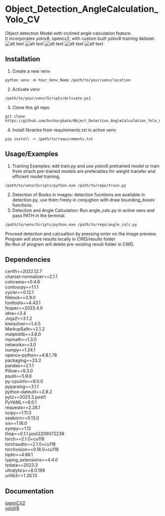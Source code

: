 
# Object_Detection_AngleCalculation_Yolo_CV
Object detection Model with inclined angle calculation feature.\
It incorporates yolov8, opencv2, with custom built yolov8 training dataset.
![alt text](https://github.com/buryburybate/Object_Detection_AngleCalculation_Yolo_CV/blob/main/1.jpg?raw=true)
![alt text](https://github.com/buryburybate/Object_Detection_AngleCalculation_Yolo_CV/blob/main/2.jpg?raw=true)
![alt text](https://github.com/buryburybate/Object_Detection_AngleCalculation_Yolo_CV/blob/main/3.jpg?raw=true)
![alt text](https://github.com/buryburybate/Object_Detection_AngleCalculation_Yolo_CV/blob/main/4.jpg?raw=true)
![alt text](https://github.com/buryburybate/Object_Detection_AngleCalculation_Yolo_CV/blob/main/5.jpg?raw=true)
## Installation
1. Create a new venv 
```
python venv -m Your_Venv_Name /path/to/your/venv/location
```
2. Activate venv
```
/path/to/your/venv/Scripts/Activate.ps1
```
3. Clone this git repo
```
git clone https://github.com/burburybate/Object_Detection_AngleCalculation_Yolo_CV
```
4. Install libraries from requirements.txt in active venv
```
pip install -r /path/to/requirements.txt
```
## Usage/Examples
1. Training Examples: edit train.py and use yolov8 pretrained model or train from strach pre-trained models are preferables for weight transfer and efficient model training.
```
/path/to/venv/Scripts/python.exe /path/to/repo/train.py
```
2. Detection of Books in images: detection fucntions are available in detection.py, use them freely in conjugtion with draw bounding_boxes functions.
3. Detection and Angle Calculation: Run angle_calc.py in active venv and pass PATH in the terminal.
```
/path/to/venv/Scripts/python.exe /path/to/repo/angle_calc.py
```
Proceed detection and calcualtion by pressing enter on the image preview.\
Program will store results locally in CWD/results folder\
Re-Run of program will delete pre-existing result folder in CWD.

## Dependencies
certifi==2022.12.7\
charset-normalizer==2.1.1\
colorama==0.4.6\
contourpy==1.1.1\
cycler==0.12.1\
filelock==3.9.0\
fonttools==4.43.1\
fsspec==2023.4.0\
idna==3.4\
Jinja2==3.1.2\
kiwisolver==1.4.5\
MarkupSafe==2.1.2\
matplotlib==3.8.0\
mpmath==1.3.0\
networkx==3.0\
numpy==1.24.1\
opencv-python==4.8.1.78\
packaging==23.2\
pandas==2.1.1\
Pillow==9.3.0\
psutil==5.9.6\
py-cpuinfo==9.0.0\
pyparsing==3.1.1\
python-dateutil==2.8.2\
pytz==2023.3.post1\
PyYAML==6.0.1\
requests==2.28.1\
scipy==1.11.3\
seaborn==0.13.0\
six==1.16.0\
sympy==1.12\
thop==0.1.1.post2209072238\
torch==2.1.0+cu118\
torchaudio==2.1.0+cu118\
torchvision==0.16.0+cu118\
tqdm==4.66.1\
typing_extensions==4.4.0\
tzdata==2023.3\
ultralytics==8.0.199\
urllib3==1.26.13
## Documentation

[iopenCV2](https://opencv.org/)\
[yoloV8](https://github.com/ultralytics/ultralytics)

